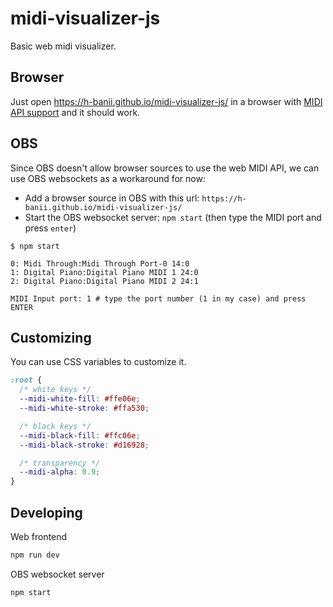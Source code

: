 # midi-visualizer-js

Basic web midi visualizer.

## Browser

Just open https://h-banii.github.io/midi-visualizer-js/ in a browser with
[MIDI API
support](https://developer.mozilla.org/en-US/docs/Web/API/Web_MIDI_API) and it
should work.

## OBS

Since OBS doesn't allow browser sources to use the web MIDI API, we can use OBS
websockets as a workaround for now:

- Add a browser source in OBS with this url: `https://h-banii.github.io/midi-visualizer-js/`
- Start the OBS websocket server: `npm start` (then type the MIDI port and press `enter`)

```console
$ npm start

0: Midi Through:Midi Through Port-0 14:0
1: Digital Piano:Digital Piano MIDI 1 24:0
2: Digital Piano:Digital Piano MIDI 2 24:1

MIDI Input port: 1 # type the port number (1 in my case) and press ENTER
```

## Customizing

You can use CSS variables to customize it.

```css
:root {
  /* white keys */
  --midi-white-fill: #ffe06e;
  --midi-white-stroke: #ffa530;

  /* black keys */
  --midi-black-fill: #ffc06e;
  --midi-black-stroke: #d16928;

  /* transparency */
  --midi-alpha: 0.9;
}
```

## Developing

Web frontend

```sh
npm run dev
```

OBS websocket server

```sh
npm start
```
